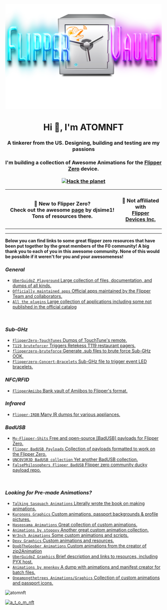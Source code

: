 ![Header](Images/mainheader.png)

<h1 align="center">Hi 👋, I'm ATOMNFT</h1>
<h3 align="center">A tinkerer from the US. Designing, building and testing are my passions</h3>



<h3 align="center">
  I'm building a collection of Awesome Animations for the <a href="https://flipperzero.one">Flipper Zero</a> device.<br><br>
  <a href="#">
    <img src="https://img.shields.io/badge/Hack-The%20Planet-orange" alt="Hack the planet" height=24>
  </a>
</h3>

<table align="center">
<tr>
  <td>
    <h3 align="center">
    👋 New to Flipper Zero? <br>
    Check out the awesome <a href="https://github.com/djsime1/awesome-flipperzero">page</a> by djsime1! Tons of resources there.
    </h3>
  </td>
  <td>
    <h3 align="center">
    🚫 Not affiliated with<br>
    <a href="https://www.flipperdevices.com/">Flipper Devices Inc.</a>
    </h3>
  </td>
</tr>
</table>


<hr>

<b>Below you can find links to some great flipper zero resources that have been put together by the great members of the F0 community!
A big thank you to each of you in this awesome community. None of this would be possible if it weren't for you and your awesomeness!</b>

### *General*

- [`UberGuidoZ Playground` Large collection of files, documentation, and dumps of all kinds.](https://github.com/UberGuidoZ/Flipper)
- [`Officially maintained apps` Official apps maintained by the Flipper Team and collaborators.](https://github.com/flipperdevices/flipperzero-good-faps)
- [`All the plugins` Large collection of applications including some not published in the official catalog](https://github.com/xMasterX/all-the-plugins/tree/dev)

<br>

### *Sub-GHz*

- [`FlipperZero-TouchTunes` Dumps of TouchTune's remote.](https://github.com/jimilinuxguy/flipperzero-touchtunes)
- [`T119 bruteforcer` Triggers Retekess T119 restaurant pagers.](https://github.com/xb8/t119bruteforcer)
- [`flipperzero-bruteforce` Generate .sub files to brute force Sub-GHz OOK.](https://github.com/tobiabocchi/flipperzero-bruteforce)
- [`Flipperzero-Concert-Bracelets` Sub-GHz file to trigger event LED bracelets.](https://github.com/MakeTotalSense/Flipper-Concert-bracelets)

### *NFC/RFID*

- [`FlipperAmiibo` Bank vault of Amiibos to Flipper's format.](https://github.com/Gioman101/FlipperAmiibo)

### *Infrared*

- [`Flipper-IRDB` Many IR dumps for various appliances.](https://github.com/logickworkshop/Flipper-IRDB)

### *BadUSB*

- [`My-Flipper-Shits` Free and open-source \[BadUSB\] payloads for Flipper Zero.](https://github.com/aleff-github/my-flipper-shits/)
- [`Flipper BadUSB Payloads` Collection of payloads formatted to work on the Flipper Zero.](https://github.com/I-Am-Jakoby/Flipper-Zero-BadUSB)
- [`UNC0V3R3D BadUSB collection` Yet another BadUSB collection.](https://github.com/UNC0V3R3D/Flipper_Zero-BadUsb)
- [`FalsePhilosophers Flipper BadUSB` Flipper zero community ducky payload repo.](https://github.com/FalsePhilosopher/badusb)

<br>

### *Looking for Pre-made Animations?*

- [`Talking Sasquach Animations` Literally wrote the book on making animations.](https://github.com/skizzophrenic/Talking-Sasquach)
- [`Kuronons Graphics` Custom animations, passport backgrounds & profile pictures.](https://github.com/Kuronons/FZ_graphics)
- [`Haseosama Animations` Great collection of custom animations.](https://github.com/Haseosama/FZ_Animations)
- [`Animations by stopoxy` Another great custom animation collection.](https://github.com/stopoxy/FZAnimations)
- [`Wr3nch Animations` Some custom animations and scripts.](https://github.com/wrenchathome/flip0anims)
- [`Dexv Graphics` Custom animations and resources.](https://github.com/DXVVAY/dexv-graphics)
- [`DoobTheGoober Animations` Custom animations from the creator of zip2Animation](https://github.com/CharlesTheGreat77/FlipperZeroAnimation)
- [`UberGuidoZ Graphics` Brief description and links to resources, including PYX host.](https://github.com/UberGuidoZ/Flipper/tree/main/Graphics)
- [`Animations by mnenkov` A dump with animations and manifest creator for batch files.](https://github.com/mnenkov/flipper-zero-animations)
- [`Oneamongthetrees Animations/Graphics` Collection of custom animations and passport icons.](https://github.com/oneamongthetrees/fz-gfx)


<p align="left"> <img src="https://komarev.com/ghpvc/?username=atomnft&label=Profile%20views&color=0e75b6&style=flat" alt="atomnft" /> </p>
<p align="left"> <a href="https://twitter.com/a_t_o_m_nft" target="blank"><img src="https://img.shields.io/twitter/follow/a_t_o_m_nft?logo=twitter&style=for-the-badge" alt="a_t_o_m_nft" /></a> </p>

